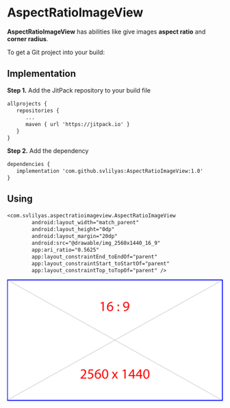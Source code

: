 # AspectRatioImageView
**AspectRatioImageView** has abilities like give images **aspect ratio** and **corner radius**.

To get a Git project into your build:

## Implementation 
**Step 1.** Add the JitPack repository to your build file

```
allprojects {
   repositories {
      ...
      maven { url 'https://jitpack.io' }
   }
}
```
**Step 2.** Add the dependency

```
dependencies {
   implementation 'com.github.svlilyas:AspectRatioImageView:1.0'
}
```
## Using

```
<com.svlilyas.aspectratioimageview.AspectRatioImageView
        android:layout_width="match_parent"
        android:layout_height="0dp"
        android:layout_margin="20dp"
        android:src="@drawable/img_2560x1440_16_9"
        app:ari_ratio="0.5625"
        app:layout_constraintEnd_toEndOf="parent"
        app:layout_constraintStart_toStartOf="parent"
        app:layout_constraintTop_toTopOf="parent" />
```

![This is an image](/app/src/main/res/drawable/img_2560x1440_16_9.png)
